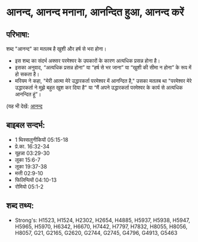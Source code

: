 # आनन्द, आनन्द मनाना, आनन्दित हुआ, आनन्द करें #

## परिभाषा: ##

शब्द "आनन्द" का मतलब है खुशी और हर्ष से भरा होना।

* इस शब्द का संदर्भ अक्सर परमेश्वर के उपकारों के कारण अत्यधिक प्रसन्न होना है।
* इसका अनुवाद, “अत्यधिक प्रसन्न होना” या “हर्ष से भर जाना” या “खुशी की सीमा न होना” के रूप में हो सकता है।
* मरियम ने कहा, "मेरी आत्मा मेरे उद्धारकर्ता परमेश्वर में आनन्दित है," उसका मतलब था "परमेश्वर मेरे उद्धारकर्ता ने मुझे बहुत खुश कर दिया है" या  “मैं अपने उद्धारकर्ता परमेश्वर के कार्य से अत्यधिक आनन्दित हूं”।

(यह भी देखें: [आनन्द](../joy.md)

## बाइबल सन्दर्भ: ##

* 1 थिस्सलुनीकियों 05:15-18
* प्रे.का. 16:32-34
* यूहन्ना 03:29-30
* लूका 15:6-7
* लूका 19:37-38
* मत्ती 02:9-10
* फिलिप्पियों 04:10-13
* रोमियो 05:1-2

## शब्द तथ्य: ##

* Strong's: H1523, H1524, H2302, H2654, H4885, H5937, H5938, H5947, H5965, H5970, H6342, H6670, H7442, H7797, H7832, H8055, H8056, H8057, G21, G2165, G2620, G2744, G2745, G4796, G4913, G5463
